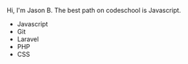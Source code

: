 Hi, I'm Jason B. The best path on codeschool is Javascript.
* Javascript
* Git
* Laravel
* PHP
* CSS

